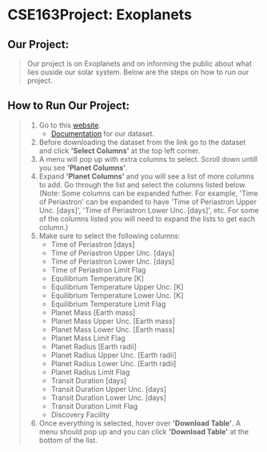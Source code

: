 # CSE163Project: Exoplanets

## Our Project:
> Our project is on Exoplanets and on informing the public about what lies ouside our solar
> system. Below are the steps on how to run our project.

## How to Run Our Project:
> 1. Go to this [website](https://exoplanetarchive.ipac.caltech.edu/cgi-bin/TblView/nph-tblView?app=ExoTbls&config=planets).
>       * [Documentation](https://exoplanetarchive.ipac.caltech.edu/docs/API_exoplanet_columns.html)
>       for our dataset.
> 2. Before downloading the dataset from the link go to the dataset and click **'Select Columns'**
> at the top left corner.
> 3. A menu will pop up with extra columns to select. Scroll down untill you see **'Planet Columns'**.
> 4. Expand **'Planet Columns'** and you will see a list of more columns to add. Go through the list
> and select the columns listed below. (Note: Some columns can be expanded futher. For example,
> 'Time of Periastron' can be expanded to have 'Time of Periastron Upper Unc. [days]', 
> 'Time of Periastron Lower Unc. [days]', etc. For some of the columns listed you will need to expand
> the lists to get each column.)
> 5. Make sure to select the following columns:
>       * Time of Periastron [days]
>       * Time of Periastron Upper Unc. [days]
>       * Time of Periastron Lower Unc. [days]
>       * Time of Periastron Limit Flag
>       * Equilibrium Temperature [K]
>       * Equilibrium Temperature Upper Unc. [K]
>       * Equilibrium Temperature Lower Unc. [K]
>       * Equilibrium Temperature Limit Flag
>       * Planet Mass [Earth mass]
>       * Planet Mass Upper Unc. [Earth mass]
>       * Planet Mass Lower Unc. [Earth mass]
>       * Planet Mass Limit Flag
>       * Planet Radius [Earth radii]
>       * Planet Radius Upper Unc. [Earth radii]
>       * Planet Radius Lower Unc. [Earth radii]
>       * Planet Radius Limit Flag
>       * Transit Duration [days]
>       * Transit Duration Upper Unc. [days]
>       * Transit Duration Lower Unc. [days]
>       * Transit Duration Limit Flag
>       * Discovery Facility
> 6. Once everything is selected, hover over **'Download Table'**. A menu should pop up and you can
> click **'Download Table'** at the bottom of the list.